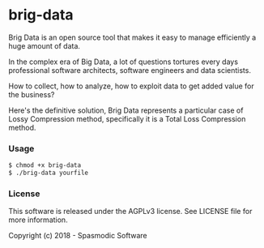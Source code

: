 # brig-data

Brig Data is an open source tool that makes it easy to manage efficiently a huge amount of data.

In the complex era of Big Data, a lot of questions tortures every days professional software architects,
software engineers and data scientists. 

How to collect, how to analyze, how to exploit data to get added value for the business?

Here's the definitive solution, Brig Data represents a particular case of Lossy Compression method,
specifically it is a Total Loss Compression method.

### Usage
```bash
$ chmod +x brig-data
$ ./brig-data yourfile
```
### License

This software is released under the AGPLv3 license. See LICENSE file for more information.

Copyright (c) 2018 - Spasmodic Software
